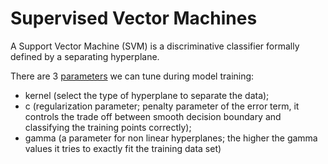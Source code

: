 # Supervised Vector Machines
A Support Vector Machine (SVM) is a discriminative classifier formally defined by a separating hyperplane.

There are 3 [parameters](https://medium.com/all-things-ai/in-depth-parameter-tuning-for-svc-758215394769) we can tune during model training: 
- kernel (select the type of hyperplane to separate the data); 
- c (regularization parameter; penalty parameter of the error term, it controls the trade off between smooth decision boundary and classifying the training points correctly); 
- gamma (a parameter for non linear hyperplanes; the higher the gamma values it tries to exactly fit the training data set) 
